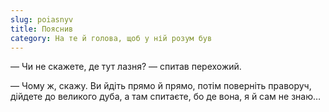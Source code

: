 ```yaml
---
slug: poiasnyv
title: Пояснив
category: На те й голова, щоб у ній розум був
---
```

— Чи не скажете, де тут лазня? — спитав перехожий.

— Чому ж, скажу. Ви йдіть прямо й прямо, потім поверніть праворуч, дійдете до великого дуба, а там спитаєте, бо де вона, я й сам не знаю…
